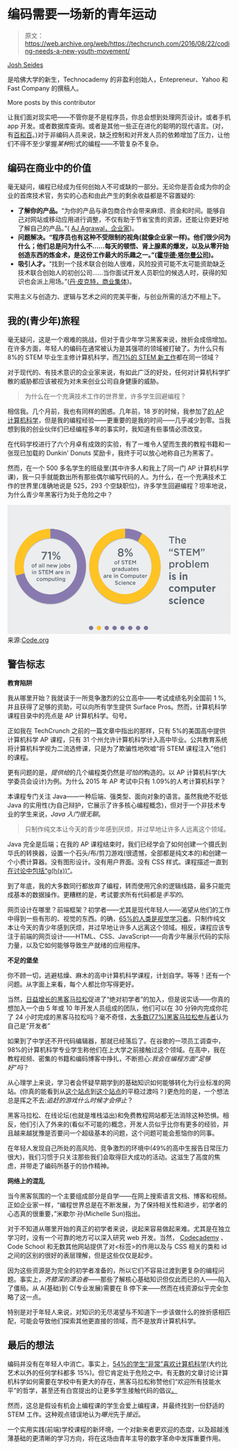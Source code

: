 # 编码需要一场新的青年运动

> 原文：<https://web.archive.org/web/https://techcrunch.com/2016/08/22/coding-needs-a-new-youth-movement/>

[Josh Seides](https://web.archive.org/web/20230326052240/http://joshseides.com/)

是哈佛大学的新生，Technocademy 的非盈利创始人，Entepreneur、Yahoo 和 Fast Company 的撰稿人。

More posts by this contributor

让我们面对现实吧——不管你是不是程序员，你总会想到处理网页设计。或者手机 app 开发。或者数据库查询。或者是其他一些正在进化的聪明的现代语言。(对，有[百和百](https://web.archive.org/web/20230326052240/https://en.wikipedia.org/wiki/List_of_programming_languages)。)对于非编码人员来说，缺乏控制和对开发人员的依赖增加了压力，让他们不得不至少掌握*某种*形式的编程——不管复杂不复杂。

## 编码在商业中的价值

毫无疑问，编程已经成为任何创始人不可或缺的一部分。无论你是否会成为你的企业的首席技术官，务实的心态和由此产生的剩余收益都是不容置疑的:

*   **了解你的产品。**“为你的产品与承包商合作会带来麻烦、资金和时间。能够自己对网站或移动应用进行调整，不仅有助于节省宝贵的资源，还能让你更好地了解自己的产品。”( [AJ Agrawal，企业家](https://web.archive.org/web/20230326052240/https://www.entrepreneur.com/article/230241))。
*   **问题解决。“程序员也有这种不受限制的视角(就像企业家一样)。他们很少问为什么；他们总是问为什么不……每天的顿悟、肾上腺素的爆发，以及从零开始创造东西的炼金术，是这份工作最大的乐趣之一。”([霍华德·塔尔曼公司](https://web.archive.org/web/20230326052240/http://www.inc.com/howard-tullman/the-real-benefits-of-coding.html))。**
*   **吸引人才。**“找到一个技术联合创始人很难，风险投资可能不太可能资助缺乏技术联合创始人的初创公司……当你面试开发人员职位的候选人时，获得的知识也会派上用场。”([丹·皮克特，商业集体](https://web.archive.org/web/20230326052240/https://businesscollective.com/why-all-entrepreneurs-can-benefit-from-learning-code/))。

实用主义与创造力、逻辑与艺术之间的完美平衡，与创业所需的活力不相上下。

## 我的(青少年)旅程

毫无疑问，这是一个艰难的挑战，但对于青少年学习黑客来说，挫折会成倍增加。在许多方面，年轻人的编码在通常被认为是其强项的领域被打破了。为什么只有 8%的 STEM 毕业生主修计算机科学，而[71%的 STEM 新工作](https://web.archive.org/web/20230326052240/http://www.bls.gov/emp/tables.htm)都在同一领域？

对于现代的、有技术意识的企业家来说，有如此广泛的好处，任何对计算机科学扩散的威胁都应该被视为对未来创业公司自身健康的威胁。

> 为什么在一个充满技术工作的世界里，许多学生回避编程？

相信我。几个月前，我也有同样的困惑。几年前，18 岁的时候，我参加了[的 AP 计算机科学](https://web.archive.org/web/20230326052240/https://apstudent.collegeboard.org/apcourse/ap-computer-science-a)，但是我的编程经验——更重要的是我的时间——几乎减少到零。当我想到我的创业伙伴们已经编程多年的事实时，我知道有些事情必须改变。

在代码学校进行了六个月卓有成效的实验，有了一堆令人望而生畏的教程书籍和一张现已加载的 Dunkin' Donuts 奖励卡，我终于可以放心地称自己为黑客了。

然而，在一个 500 多名学生的班级里(其中许多人和我上了同一门 AP 计算机科学课)，我一只手就能数出所有那些偶尔编写代码的人。为什么，在一个充满技术工作的世界里(准确地说是 525，293 个空缺职位)，许多学生回避编程？坦率地说，为什么青少年黑客行为处于危险之中？

![43](img/a521c850c01dd14f2ba94ca2d6347b4e.png)来源:[Code.org](https://web.archive.org/web/20230326052240/https://code.org/promote)

## 警告标志

**教育陷阱**

我从哪里开始？我就读于一所竞争激烈的公立高中——考试成绩名列全国前 1 %,并且获得了足够的资助，可以向所有学生提供 Surface Pros。然而，计算机科学课程目录中的亮点是 AP 计算机科学。句号。

正如我在 TechCrunch 之前的一篇文章中指出的那样，只有 5%的美国高中提供计算机科学 AP 课程，只有 31 个州允许计算机科学计入高中毕业。公共教育系统将计算机科学视为二流选修课，只是为了欺骗性地吹嘘“将 STEM 课程注入”他们的课程。

更有问题的是，*提供给*的几个编程类仍然是*可怕的*构造的。以 AP 计算机科学(大学委员会设计)为例。为什么 2015 年 AP 考试中只有 1.09%的人考计算机科学？

本课程专门关注 Java——一种后端、强类型、面向对象的语言。虽然我绝不贬低 Java 的实用性(为自己辩护，它展示了许多核心编程概念)，但对于一个非技术专业的学生来说，*Java 入门很无聊*。

> 只制作纯文本让今天的青少年感到厌烦，并过早地让许多人远离这个领域。

Java 完全是后端；在我的 AP 课程结束时，我们已经学会了如何创建一个摄氏到华氏的转换器，设置一个石头/布/剪刀游戏(很遗憾，全部都是纯文本的)和创建一个小费计算器。没有图形设计。没有用户界面。没有 CSS 样式。课程描述一直到[在讨论中包括“g(h(x))”](https://web.archive.org/web/20230326052240/http://media.collegeboard.com/digitalServices/pdf/ap/ap-computer-science-a-course-description.pdf)。

到了年底，我的大多数同行都放弃了编程，转而使用冗余的逻辑线路，最多只能完成基本的数据操作。更糟糕的是，考试要求所有代码都是*手写的*。

网页设计在哪里？前端框架？初学者——尤其是现代年轻人——渴望从他们的工作中得到一些有形的、视觉的东西。的确，[65%的人类是视觉学习者](https://web.archive.org/web/20230326052240/http://visualteachingalliance.com/)。只制作纯文本让今天的青少年感到厌烦，并过早地让许多人远离这个领域。相反，课程应该专注于前端的网页设计——HTML、CSS、JavaScript——向青少年展示代码的实际力量，以及它如何能够导致生产就绪的应用程序。

**不足的堡垒**

你不顾一切，逃避枯燥、麻木的高中计算机科学课程，计划自学。等等！还有一个问题。从字面上来看，每个人都比你写得更好。

当然，[日益增长的黑客马拉松](https://web.archive.org/web/20230326052240/https://mlh.io/)促进了“绝对初学者”的加入，但是说实话——你真的想加入一个由 5 年或 10 年开发人员组成的团队，他们可以在 30 分钟内完成你花了 24 小时完成的黑客马拉松吗？毫不奇怪，[大多数(77%)黑客马拉松参与者](https://web.archive.org/web/20230326052240/http://venturebeat.com/2012/03/15/the-rise-of-the-hack/)认为自己是“开发者”

如果到了中学还不开代码编辑器，那就已经落后了。在谷歌的一项员工调查中，98%的计算机科学专业学生称他们在上大学之前接触过这个领域。在高中，我在教程视频、密集的书籍和编码博客中挣扎，不断担心:*我会在编程方面“足够好”吗*？

从心理学上来说，学习者会怀疑早期学到的基础知识如何能够转化为行业标准的网站。(你真的能看到从[这个站点](https://web.archive.org/web/20230326052240/https://www.codecademy.com/en/courses/make-a-website/lessons/site-structure/exercises/html-css?action=lesson_resume)到[这个站点](https://web.archive.org/web/20230326052240/https://mlh.io/)的平稳过渡吗？)更危险的是，一个想法总是挥之不去:*追赶的游戏什么时候才会停止*？

黑客马拉松、在线论坛(也就是堆栈溢出)和免费教程网站都无法消除这种恐惧。相反，他们引入了外来的(看似不可能的)概念，开发人员似乎比你有更多的经验，并且越来越犹豫是否要问一个超级基本的问题，这个问题可能会惹恼你的同事。

在年轻人发现自己所处的高风险、竞争激烈的环境中(49%的高中生报告日常压力很大)，我们习惯于只关注那些我们会取得巨大成功的活动。这滋生了高度的焦虑，并带走了编码所基于的协作精神。

**网络上的混乱**

当今黑客氛围的一个主要组成部分是自学——在网上搜索语言文档、博客和视频。正如企业家一样，“编程世界总是在不断发展，为了保持相关性和进步，初学者的心态真的很重要，”米歇尔·孙(Michelle Sun)指出。

对于不知道从哪里开始的真正的初学者来说，说起来容易做起来难。尤其是在独立学习时，没有一个可靠的地方可以深入研究 web 开发。当然， [Codecademy](https://web.archive.org/web/20230326052240/https://www.codecademy.com/) 、Code School 和无数其他网站提供了对<标签>的作用以及与 CSS 相关的类和 id 之间的区别的很好的表层理解，但是这些仅仅是起步。

因为这些资源是为完全的初学者准备的，所以它们不容易过渡到更复杂的编程问题。事实上，*齐膝深的漂泊者*——那些了解核心基础知识但仅此而已的人——陷入了僵局。从 A(基础)到 C(专业发展)需要在 B 停下来——然而在线资源似乎完全忽略了这一点。

特别是对于年轻人来说，对知识的无尽渴望与不知道下一步该做什么的挫折感相匹配，可能会导致他们探索其他更直接的领域，而不是放弃计算机科学。

## 最后的想法

编码并没有在年轻人中消亡。事实上，[54%的学生“非常”喜欢计算机科学](https://web.archive.org/web/20230326052240/http://changetheequation.org/students-stem-methodology)(大约比艺术以外的任何学科都多 15%)。但它肯定处于危险之中。有无数的文章讨论计算机科学如何需要在学校中有更大的存在，黑客马拉松称赞他们“欢迎所有技能水平”的哲学，甚至还有白宫提出的让更多学生接触代码的倡议[。](https://web.archive.org/web/20230326052240/https://www.whitehouse.gov/the-press-office/2016/01/30/fact-sheet-president-obama-announces-computer-science-all-initiative-0)

然而，这总是假设有机会上编程课的学生会爱上编程课，并最终找到一份舒适的 STEM 工作。这种观点错误地认为*曝光*先于*接近*。

一个实用实践(前端)学校课程的新环境，一个对新来者更欢迎的态度，以及超越浅薄基础的更清晰的学习方向，将在这场由青年主导的数字革命中发挥重要作用。